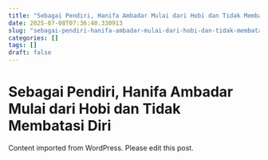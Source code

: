 ```yaml
---
title: "Sebagai Pendiri, Hanifa Ambadar Mulai dari Hobi dan Tidak Membatasi Diri"
date: 2025-07-08T07:36:40.330913
slug: "sebagai-pendiri-hanifa-ambadar-mulai-dari-hobi-dan-tidak-membatasi-diri"
categories: []
tags: []
draft: false
---
```


# Sebagai Pendiri, Hanifa Ambadar Mulai dari Hobi dan Tidak Membatasi Diri

Content imported from WordPress. Please edit this post.
